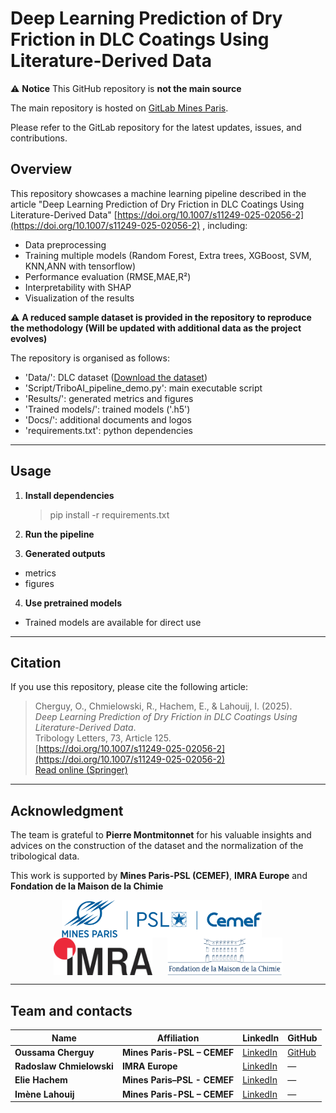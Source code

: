 # Deep Learning Prediction of Dry Friction in DLC Coatings Using Literature-Derived Data


⚠️ **Notice**
This GitHub repository is **not the main source**

The main repository is hosted on [GitLab Mines Paris](https://git.sophia.minesparis.psl.eu/oussama.cherguy/dlc_deeplearning).  

Please refer to the GitLab repository for the latest updates, issues, and contributions.  


## Overview

This repository showcases a machine learning pipeline described in the article "Deep Learning Prediction of Dry Friction in DLC Coatings Using Literature-Derived Data" [https://doi.org/10.1007/s11249-025-02056-2](https://doi.org/10.1007/s11249-025-02056-2) , including:
- Data preprocessing
- Training multiple models (Random Forest, Extra trees, XGBoost, SVM, KNN,ANN with tensorflow)
- Performance evaluation (RMSE,MAE,R²)
- Interpretability with SHAP
- Visualization of the results

⚠️ **A reduced sample dataset is provided in the repository to reproduce the methodology (Will be updated with additional data as the project evolves)**

The repository is organised as follows:
- 'Data/': DLC dataset ([Download the dataset](./Data/Cherguy_and_al_DLC_dataset.xlsx))
- 'Script/TriboAI_pipeline_demo.py': main executable script
- 'Results/': generated metrics and figures
- 'Trained models/': trained models ('.h5')
- 'Docs/': additional documents and logos
- 'requirements.txt': python dependencies

---

## Usage

1. **Install dependencies**
   
   >pip install -r requirements.txt

2. **Run the pipeline**
3. **Generated outputs**
- metrics
- figures
4. **Use pretrained models**
- Trained models are available for direct use

---

## Citation
If you use this repository, please cite the following article:

> Cherguy, O., Chmielowski, R., Hachem, E., & Lahouij, I. (2025).  
> *Deep Learning Prediction of Dry Friction in DLC Coatings Using Literature-Derived Data*.  
> Tribology Letters, 73, Article 125.  
> [https://doi.org/10.1007/s11249-025-02056-2](https://doi.org/10.1007/s11249-025-02056-2)  
> [Read online (Springer)](https://link.springer.com/article/10.1007/s11249-025-02056-2)

---

## Acknowledgment
The team is grateful to **Pierre Montmitonnet** for his valuable insights and advices on the construction of the dataset and the normalization of the tribological data.

This work is supported by **Mines Paris-PSL (CEMEF)**, **IMRA Europe** and **Fondation de la Maison de la Chimie**
<p align="center">
  <img src="Docs/MinesParis_Cemef_bleu_2.png" alt="Mines Paris" height="60" style="vertical-align:middle; margin-right:20px"/>
  <img src="Docs/imra.png" alt="IMRA Europe" height="60" style="vertical-align:middle; margin-right:20px"/>
  <img src="Docs/maison_de_la_chimie.png" alt="Fondation Maison de la Chimie" height="60" style="vertical-align:middle"/>
</p>

---

## Team and contacts

| Name                     | Affiliation                 | LinkedIn                                                             | GitHub                                |
| ------------------------ | --------------------------- | -------------------------------------------------------------------- | ------------------------------------- |
| **Oussama Cherguy**      | **Mines Paris-PSL – CEMEF** | [LinkedIn](https://www.linkedin.com/in/oussama-c-10a695136/)         | [GitHub](https://github.com/ocherguy) |
| **Radoslaw Chmielowski** | **IMRA Europe**             | [LinkedIn](https://www.linkedin.com/in/rchmielowski/)                | —                                     |
| **Elie Hachem**          | **Mines Paris–PSL - CEMEF** | [LinkedIn](https://www.linkedin.com/in/ehachem/)                     | —                                     |
| **Imène Lahouij**        | **Mines Paris-PSL – CEMEF** | [LinkedIn](https://www.linkedin.com/in/im%C3%A8ne-lahouij-75833a54/) | —                                     |
